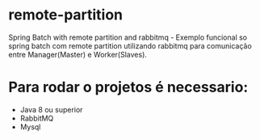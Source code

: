 # remote-partition
Spring Batch with remote partition and rabbitmq - Exemplo funcional so spring batch
com remote partition utilizando rabbitmq para comunicação entre Manager(Master) e 
Worker(Slaves). 

# Para rodar o projetos é necessario:
- Java 8 ou superior
- RabbitMQ
- Mysql 
